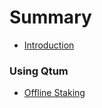 # Summary

* [Introduction](README.md)

### Using Qtum

  + [Offline Staking](offlinestaking/README.md)
